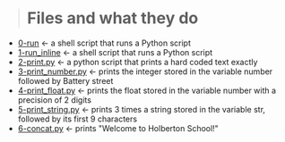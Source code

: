 > # Files	and what they do
  * [0-run](./0-run) &larr; a shell script that runs a Python script
  * [1-run_inline](./1-run_inline) &larr; a shell script that runs a Python script
  * [2-print.py](./2-print.py) &larr; a python script that prints a hard coded text exactly
  * [3-print_number.py](./3-print_number.py) &larr; prints the integer stored in the variable number followed by Battery street
  * [4-print_float.py](./4-print_float.py) &larr; prints the float stored in the variable number with a precision of 2 digits
  * [5-print_string.py](./5-print_string.py) &larr; prints 3 times a string stored in the variable str, followed by its first 9 characters
  * [6-concat.py](./6-concat.py) &larr; prints "Welcome to Holberton School!"
  